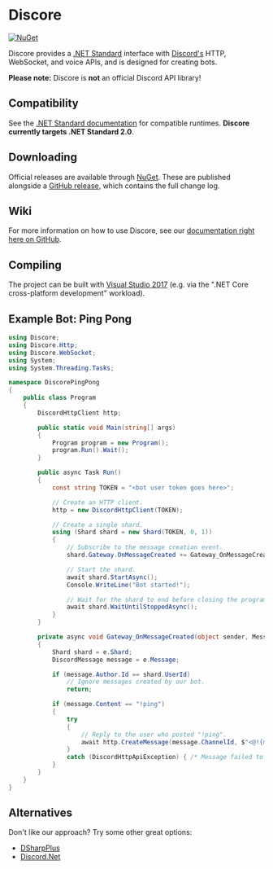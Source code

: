 # Discore
[![NuGet](https://img.shields.io/nuget/v/Discore.svg?style=flat-square)](https://www.nuget.org/packages/Discore/)

Discore provides a [.NET Standard](https://docs.microsoft.com/en-us/dotnet/articles/standard/library) interface with [Discord's](https://discordapp.com/) HTTP, WebSocket, and voice APIs, and is designed for creating bots.

**Please note:** Discore is **not** an official Discord API library!

## Compatibility
See the [.NET Standard documentation](https://docs.microsoft.com/en-us/dotnet/articles/standard/library#net-platforms-support) for compatible runtimes. **Discore currently targets .NET Standard 2.0**.

## Downloading
Official releases are available through [NuGet](https://www.nuget.org/packages/Discore/). These are published alongside a [GitHub release](https://github.com/BundledSticksInkorperated/Discore/releases), which contains the full change log.

## Wiki
For more information on how to use Discore, see our [documentation right here on GitHub](https://github.com/BundledSticksInkorperated/Discore/wiki).

## Compiling
The project can be built with [Visual Studio 2017](https://www.visualstudio.com/downloads/) (e.g. via the ".NET Core cross-platform development" workload).

## Example Bot: Ping Pong
```csharp
using Discore;
using Discore.Http;
using Discore.WebSocket;
using System;
using System.Threading.Tasks;

namespace DiscorePingPong
{
    public class Program
    {
        DiscordHttpClient http;

        public static void Main(string[] args)
        {
            Program program = new Program();
            program.Run().Wait();
        }

        public async Task Run()
        {
            const string TOKEN = "<bot user token goes here>";

            // Create an HTTP client.
            http = new DiscordHttpClient(TOKEN);

            // Create a single shard.
            using (Shard shard = new Shard(TOKEN, 0, 1))
            {
                // Subscribe to the message creation event.
                shard.Gateway.OnMessageCreated += Gateway_OnMessageCreated;

                // Start the shard.
                await shard.StartAsync();
                Console.WriteLine("Bot started!");

                // Wait for the shard to end before closing the program.
                await shard.WaitUntilStoppedAsync();
            }
        }

        private async void Gateway_OnMessageCreated(object sender, MessageEventArgs e)
        {
            Shard shard = e.Shard;
            DiscordMessage message = e.Message;

            if (message.Author.Id == shard.UserId)
                // Ignore messages created by our bot.
                return;

            if (message.Content == "!ping")
            {
                try
                {
                    // Reply to the user who posted "!ping".
                    await http.CreateMessage(message.ChannelId, $"<@!{message.Author.Id}> Pong!");
                }
                catch (DiscordHttpApiException) { /* Message failed to send... :( */ }
            }
        }
    }
}
```

## Alternatives
Don't like our approach? Try some other great options:
- [DSharpPlus](https://github.com/NaamloosDT/DSharpPlus)
- [Discord.Net](https://github.com/RogueException/Discord.Net)

